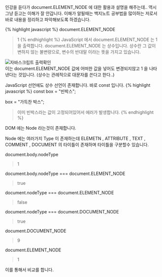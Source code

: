 인강을 듣다가 document.ELEMENT_NODE 에 대한 활용과 설명을 해주는데..
역시 그냥 듣고는 이해가 잘 안갑니다.
이해가 알될때는 백지노트 공부법을 많이하는 저로서 바로 내용을 정리하고 파악해보도록 하겠습니다.

{% highlight javascript %}
  document.ELEMENT_NODE
  > 1
{% endhighlight %} 
JavaScript 에서 document.ELEMENT_NODE 는 1 을 출력합니다. 
document.ELEMENT_NODE 는 상수입니다.
상수란 그 값이 변하지 않는 불변량으로, 변수의 반대말 이라는 뜻을 가지고 있습니다.
<div class="img-box">
  <img src="{{ site.baseurl }}/static/img/post/2018-09-04-1.png" alt="자바스크립트 출력확인" />
 </div>
이는 document.ELEMENT_NODE 값에 어떠한 값을 넣어도 변경되지않고 1 을 나타낸다는 것입니다. (상수는 관례적으로 대문자를 쓴다고 한다..)

JavaScript 선언에도 상수 선언이 존재합니다.
바로 const 입니다.
{% highlight javascript %}
  const box = "빈박스";
  
  box = "가득찬 박스";
  > 이미 빈박스라는 값이 고정되어있어서 에러가 발생합니다.
{% endhighlight %} 

DOM 에는 Node 라는것이 존재합니다.

Node 에는 여러가지 Type 이 존재하는데
ELEMETN , ATTRIBUTE , TEXT , COMMENT , DOCUMENT 의 타이틀이 존재하며
타이틀을 구분할수 있습니다.

document.body.nodeType 
> 1

document.body.nodeType === document.ELEMENT_NODE
> true

document.nodeType === document.ELEMENT_NODE
> false

document.nodeType === document.DOCUMENT_NODE
> true

document.DOCUMENT_NODE
> 9

document.ELEMENT_NODE
> 1

이를 통해서 비교를 합니다.
